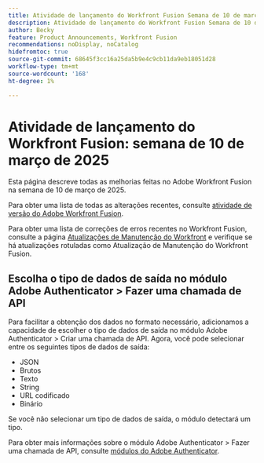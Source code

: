```yaml
---
title: Atividade de lançamento do Workfront Fusion Semana de 10 de março de 2025
description: Atividade de lançamento do Workfront Fusion Semana de 10 de março de 2025
author: Becky
feature: Product Announcements, Workfront Fusion
recommendations: noDisplay, noCatalog
hidefromtoc: true
source-git-commit: 68645f3cc16a25da5b9e4c9cb11da9eb18051d28
workflow-type: tm+mt
source-wordcount: '168'
ht-degree: 1%

---
```


# Atividade de lançamento do Workfront Fusion: semana de 10 de março de 2025

Esta página descreve todas as melhorias feitas no Adobe Workfront Fusion na semana de 10 de março de 2025.

Para obter uma lista de todas as alterações recentes, consulte [atividade de versão do Adobe Workfront Fusion](/help/workfront-fusion/fusion-product-releases/fusion-release-activity.md).

Para obter uma lista de correções de erros recentes no Workfront Fusion, consulte a página [Atualizações de Manutenção do Workfront](https://experienceleague.adobe.com/pt-br/docs/workfront-known-issues/releases/current-updates) e verifique se há atualizações rotuladas como Atualização de Manutenção do Workfront Fusion.


## Escolha o tipo de dados de saída no módulo Adobe Authenticator > Fazer uma chamada de API

Para facilitar a obtenção dos dados no formato necessário, adicionamos a capacidade de escolher o tipo de dados de saída no módulo Adobe Authenticator > Criar uma chamada de API. Agora, você pode selecionar entre os seguintes tipos de dados de saída:

* JSON
* Brutos
* Texto
* String
* URL codificado
* Binário

Se você não selecionar um tipo de dados de saída, o módulo detectará um tipo.

Para obter mais informações sobre o módulo Adobe Authenticator > Fazer uma chamada de API, consulte [módulos do Adobe Authenticator](/help/workfront-fusion/references/apps-and-modules/adobe-connectors/adobe-authenticator-modules.md).

